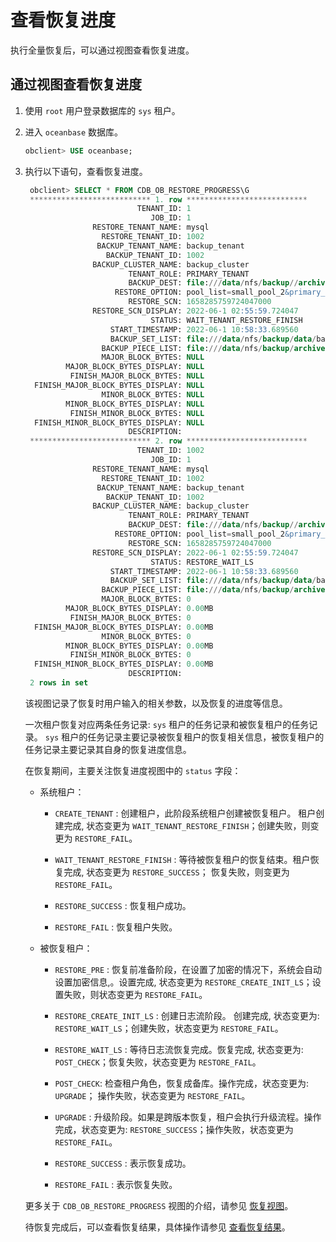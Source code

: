 # 查看恢复进度

执行全量恢复后，可以通过视图查看恢复进度。

## 通过视图查看恢复进度

1. 使用 `root` 用户登录数据库的 `sys` 租户。

2. 进入 `oceanbase` 数据库。

   ```sql
   obclient> USE oceanbase;
   ```

3. 执行以下语句，查看恢复进度。  

   ```sql
    obclient> SELECT * FROM CDB_OB_RESTORE_PROGRESS\G
    *************************** 1. row ***************************
                            TENANT_ID: 1
                               JOB_ID: 1
                  RESTORE_TENANT_NAME: mysql
                    RESTORE_TENANT_ID: 1002
                   BACKUP_TENANT_NAME: backup_tenant
                     BACKUP_TENANT_ID: 1002
                  BACKUP_CLUSTER_NAME: backup_cluster
                          TENANT_ROLE: PRIMARY_TENANT
                          BACKUP_DEST: file:///data/nfs/backup//archive,file:///data/nfs/backup/data
                       RESTORE_OPTION: pool_list=small_pool_2&primary_zone=z1
                          RESTORE_SCN: 1658285759724047000
                  RESTORE_SCN_DISPLAY: 2022-06-1 02:55:59.724047
                               STATUS: WAIT_TENANT_RESTORE_FINISH
                      START_TIMESTAMP: 2022-06-1 10:58:33.689560
                      BACKUP_SET_LIST: file:///data/nfs/backup/data/backup_set_1_full
                    BACKUP_PIECE_LIST: file:///data/nfs/backup/archive/2_1_2,file:///data/nfs/backup/archive/2_1_3
                    MAJOR_BLOCK_BYTES: NULL
            MAJOR_BLOCK_BYTES_DISPLAY: NULL
             FINISH_MAJOR_BLOCK_BYTES: NULL
     FINISH_MAJOR_BLOCK_BYTES_DISPLAY: NULL
                    MINOR_BLOCK_BYTES: NULL
            MINOR_BLOCK_BYTES_DISPLAY: NULL
             FINISH_MINOR_BLOCK_BYTES: NULL
     FINISH_MINOR_BLOCK_BYTES_DISPLAY: NULL
                          DESCRIPTION:
    *************************** 2. row ***************************
                            TENANT_ID: 1002
                               JOB_ID: 1
                  RESTORE_TENANT_NAME: mysql
                    RESTORE_TENANT_ID: 1002
                   BACKUP_TENANT_NAME: backup_tenant
                     BACKUP_TENANT_ID: 1002
                  BACKUP_CLUSTER_NAME: backup_cluster
                          TENANT_ROLE: PRIMARY_TENANT
                          BACKUP_DEST: file:///data/nfs/backup//archive,file:///data/nfs/backup/data
                       RESTORE_OPTION: pool_list=small_pool_2&primary_zone=z1
                          RESTORE_SCN: 1658285759724047000
                  RESTORE_SCN_DISPLAY: 2022-06-1 02:55:59.724047
                               STATUS: RESTORE_WAIT_LS
                      START_TIMESTAMP: 2022-06-1 10:58:33.689560
                      BACKUP_SET_LIST: file:///data/nfs/backup/data/backup_set_1_full
                    BACKUP_PIECE_LIST: file:///data/nfs/backup/archive/2_1_2,file:///data/nfs/backup/archive/2_1_3
                    MAJOR_BLOCK_BYTES: 0
            MAJOR_BLOCK_BYTES_DISPLAY: 0.00MB
             FINISH_MAJOR_BLOCK_BYTES: 0
     FINISH_MAJOR_BLOCK_BYTES_DISPLAY: 0.00MB
                    MINOR_BLOCK_BYTES: 0
            MINOR_BLOCK_BYTES_DISPLAY: 0.00MB
             FINISH_MINOR_BLOCK_BYTES: 0
     FINISH_MINOR_BLOCK_BYTES_DISPLAY: 0.00MB
                          DESCRIPTION:
    2 rows in set
   ```

   该视图记录了恢复时用户输入的相关参数，以及恢复的进度等信息。

   一次租户恢复对应两条任务记录: `sys` 租户的任务记录和被恢复租户的任务记录。 `sys` 租户的任务记录主要记录被恢复租户的恢复相关信息，被恢复租户的任务记录主要记录其自身的恢复进度信息。

   在恢复期间，主要关注恢复进度视图中的 `status` 字段：

   * 系统租户：

      * `CREATE_TENANT` : 创建租户，此阶段系统租户创建被恢复租户。 租户创建完成, 状态变更为 `WAIT_TENANT_RESTORE_FINISH`；创建失败，则变更为 `RESTORE_FAIL`。

      * `WAIT_TENANT_RESTORE_FINISH` : 等待被恢复租户的恢复结束。租户恢复完成, 状态变更为 `RESTORE_SUCCESS`； 恢复失败，则变更为 `RESTORE_FAIL`。

      * `RESTORE_SUCCESS` : 恢复租户成功。

      * `RESTORE_FAIL` : 恢复租户失败。

   * 被恢复租户：

      * `RESTORE_PRE` : 恢复前准备阶段，在设置了加密的情况下，系统会自动设置加密信息,。设置完成, 状态变更为 `RESTORE_CREATE_INIT_LS`；设置失败，则状态变更为 `RESTORE_FAIL`。

      * `RESTORE_CREATE_INIT_LS` : 创建日志流阶段。 创建完成, 状态变更为: `RESTORE_WAIT_LS`；创建失败，状态变更为 `RESTORE_FAIL`。

      * `RESTORE_WAIT_LS` : 等待日志流恢复完成。恢复完成, 状态变更为: `POST_CHECK`；恢复失败，状态变更为 `RESTORE_FAIL`。

      * `POST_CHECK`: 检查租户角色，恢复成备库。操作完成，状态变更为: `UPGRADE`； 操作失败，状态变更为 `RESTORE_FAIL`。

      * `UPGRADE` : 升级阶段。如果是跨版本恢复，租户会执行升级流程。操作完成，状态变更为: `RESTORE_SUCCESS`；操作失败，状态变更为 `RESTORE_FAIL`。

      * `RESTORE_SUCCESS` : 表示恢复成功。

      * `RESTORE_FAIL` : 表示恢复失败。

   更多关于 `CDB_OB_RESTORE_PROGRESS` 视图的介绍，请参见 [恢复视图](7.views-of-the-restore.md)。

   待恢复完成后，可以查看恢复结果，具体操作请参见 [查看恢复结果](3.view-the-restore-history.md)。
